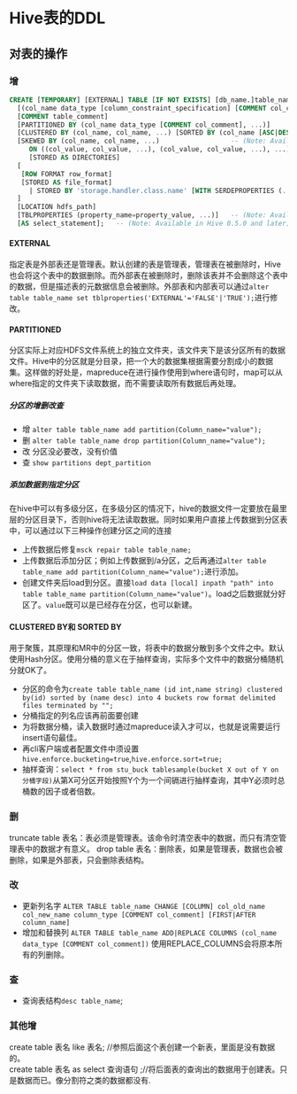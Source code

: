 # Hive表的DDL

## 对表的操作

### 增

```Sql
CREATE [TEMPORARY] [EXTERNAL] TABLE [IF NOT EXISTS] [db_name.]table_name    -- (Note: TEMPORARY available in Hive 0.14.0 and later)
  [(col_name data_type [column_constraint_specification] [COMMENT col_comment], ... [constraint_specification])]
  [COMMENT table_comment]
  [PARTITIONED BY (col_name data_type [COMMENT col_comment], ...)]
  [CLUSTERED BY (col_name, col_name, ...) [SORTED BY (col_name [ASC|DESC], ...)] INTO num_buckets BUCKETS]
  [SKEWED BY (col_name, col_name, ...)                  -- (Note: Available in Hive 0.10.0 and later)]
     ON ((col_value, col_value, ...), (col_value, col_value, ...), ...)
     [STORED AS DIRECTORIES]
  [
   [ROW FORMAT row_format]
   [STORED AS file_format]
     | STORED BY 'storage.handler.class.name' [WITH SERDEPROPERTIES (...)]  -- (Note: Available in Hive 0.6.0 and later)
  ]
  [LOCATION hdfs_path]
  [TBLPROPERTIES (property_name=property_value, ...)]   -- (Note: Available in Hive 0.6.0 and later)
  [AS select_statement];   -- (Note: Available in Hive 0.5.0 and later; not supported for external tables)
```

#### EXTERNAL

指定表是外部表还是管理表。默认创建的表是管理表，管理表在被删除时，Hive也会将这个表中的数据删除。而外部表在被删除时，删除该表并不会删除这个表中的数据，但是描述表的元数据信息会被删除。外部表和内部表可以通过`alter table table_name set tblproperties('EXTERNAL'='FALSE'|'TRUE');`进行修改。

#### PARTITIONED

分区实际上对应HDFS文件系统上的独立文件夹，该文件夹下是该分区所有的数据文件。Hive中的分区就是分目录，把一个大的数据集根据需要分割成小的数据集。这样做的好处是，mapreduce在进行操作使用到where语句时，map可以从where指定的文件夹下读取数据，而不需要读取所有数据后再处理。

##### 分区的增删改查

- 增 `alter table table_name add partition(Column_name="value");`
- 删 `alter table table_name drop partition(Column_name="value");`
- 改 分区没必要改，没有价值
- 查 `show partitions dept_partition`

##### 添加数据到指定分区

在hive中可以有多级分区，在多级分区的情况下，hive的数据文件一定要放在最里层的分区目录下，否则hive将无法读取数据。同时如果用户直接上传数据到分区表中，可以通过以下三种操作创建分区之间的连接

- 上传数据后修复`msck repair table table_name;`
- 上传数据后添加分区；例如上传数据到/a分区，之后再通过`alter table table_name add partition(Column_name="value");`进行添加。
- 创建文件夹后load到分区。直接`load data [local] inpath "path" into table table_name partition(Column_name="value")`。load之后数据就分好区了。`value`既可以是已经存在分区，也可以新建。

#### CLUSTERED BY和 SORTED BY

用于聚簇，其原理和MR中的分区一致，将表中的数据分散到多个文件之中。默认使用Hash分区。使用分桶的意义在于抽样查询，实际多个文件中的数据分桶随机分就OK了。

- 分区的命令为`create table table_name (id int,name string) clustered by(id) sorted by (name desc) into 4 buckets row format delimited files terminated by "";`
- 分桶指定的列名应该再前面要创建
- 为将数据分桶，读入数据时通过mapreduce读入才可以，也就是说需要运行insert语句最佳。
- 再cli客户端或者配置文件中须设置`hive.enforce.bucketing=true`,`hive.enforce.sort=true;`
- 抽样查询：`select * from stu_buck tablesample(bucket X out of Y on 分桶字段)`从第X可分区开始按照Y个为一个间镉进行抽样查询，其中Y必须时总桶数的因子或者倍数。

### 删

truncate table 表名：表必须是管理表。该命令时清空表中的数据，而只有清空管理表中的数据才有意义。
 drop table 表名：删除表，如果是管理表，数据也会被删除，如果是外部表，只会删除表结构。

### 改

- 更新列名字
`ALTER TABLE table_name CHANGE [COLUMN] col_old_name col_new_name column_type [COMMENT col_comment] [FIRST|AFTER column_name]`
- 增加和替换列
`ALTER TABLE table_name ADD|REPLACE COLUMNS (col_name data_type [COMMENT col_comment])` 使用REPLACE_COLUMNS会将原本所有的列删除。

### 查

- 查询表结构`desc table_name`;

### 其他增

create table 表名 like 表名; //参照后面这个表创建一个新表，里面是没有数据的。\
create table 表名 as select 查询语句 ;//将后面表的查询出的数据用于创建表。只是数据而已。像分割符之类的数据都没有.
